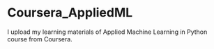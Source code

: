 # Coursera_AppliedML
I upload my learning materials of Applied Machine Learning in Python course from Coursera.

